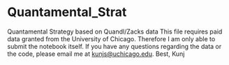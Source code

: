 # Quantamental_Strat
Quantamental Strategy based on Quandl/Zacks data
This file requires paid data granted from the University of Chicago. Therefore I am only able to submit the notebook itself. If you have any questions regarding the data or the code, please email me at kunjs@uchicago.edu. 
Best,
Kunj
